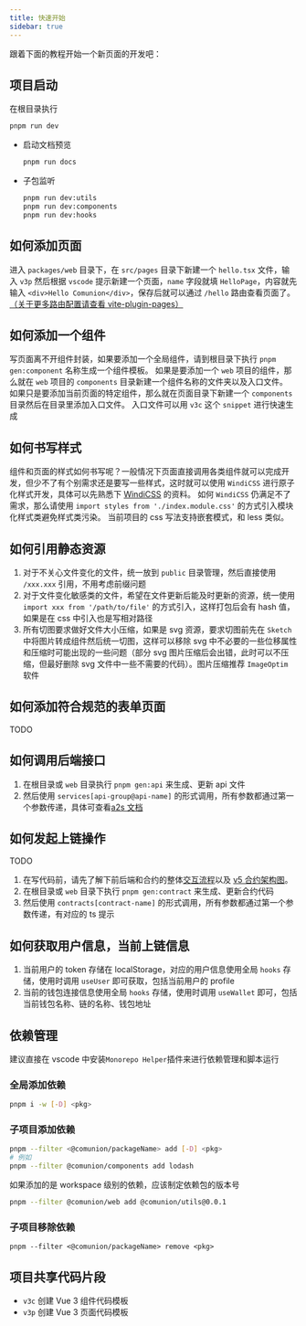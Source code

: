 ```yaml
---
title: 快速开始
sidebar: true
---
```


跟着下面的教程开始一个新页面的开发吧：

## 项目启动

在根目录执行

```bash
pnpm run dev
```

- 启动文档预览
  ```bash
  pnpm run docs
  ```
- 子包监听
  ```bash
  pnpm run dev:utils
  pnpm run dev:components
  pnpm run dev:hooks
  ```

## 如何添加页面

进入 `packages/web` 目录下，在 `src/pages` 目录下新建一个 `hello.tsx` 文件，输入 `v3p` 然后根据 `vscode` 提示新建一个页面，`name` 字段就填 `HelloPage`，内容就先输入 `<div>Hello Comunion</div>`，保存后就可以通过 `/hello` 路由查看页面了。[（关于更多路由配置请查看 vite-plugin-pages）](https://github.com/hannoeru/vite-plugin-pages)

## 如何添加一个组件

写页面离不开组件封装，如果要添加一个全局组件，请到根目录下执行 `pnpm gen:component` 名称生成一个组件模板。
如果是要添加一个 `web` 项目的组件，那么就在 `web` 项目的 `components` 目录新建一个组件名称的文件夹以及入口文件。
如果只是要添加当前页面的特定组件，那么就在页面目录下新建一个 `components` 目录然后在目录里添加入口文件。
入口文件可以用 `v3c` 这个 `snippet` 进行快速生成

## 如何书写样式

组件和页面的样式如何书写呢？一般情况下页面直接调用各类组件就可以完成开发，但少不了有个别需求还是要写一些样式，这时就可以使用 `WindiCSS` 进行原子化样式开发，具体可以先熟悉下 [WindiCSS](https://windicss.org/) 的资料。
如何 `WindiCSS` 仍满足不了需求，那么请使用 `import styles from './index.module.css'` 的方式引入模块化样式类避免样式类污染。
当前项目的 css 写法支持嵌套模式，和 less 类似。

## 如何引用静态资源

1. 对于不关心文件变化的文件，统一放到 `public` 目录管理，然后直接使用 `/xxx.xxx` 引用，不用考虑前缀问题
2. 对于文件变化敏感类的文件，希望在文件更新后能及时更新的资源，统一使用 `import xxx from '/path/to/file'` 的方式引入，这样打包后会有 hash 值，如果是在 css 中引入也是写相对路径
3. 所有切图要求做好文件大小压缩，如果是 svg 资源，要求切图前先在 `Sketch` 中将图片转成组件然后统一切图，这样可以移除 svg 中不必要的一些位移属性和压缩时可能出现的一些问题（部分 svg 图片压缩后会出错，此时可以不压缩，但最好删除 svg 文件中一些不需要的代码）。图片压缩推荐 `ImageOptim` 软件

## 如何添加符合规范的表单页面

TODO

## 如何调用后端接口

1. 在根目录或 `web` 目录执行 `pnpm gen:api` 来生成、更新 api 文件
2. 然后使用 `services[api-group@api-name]` 的形式调用，所有参数都通过第一个参数传递，具体可查看[a2s 文档](https://www.npmjs.com/package/@zidong/a2s)

## 如何发起上链操作

TODO

1. 在写代码前，请先了解下前后端和合约的整体[交互流程](https://comunion.yuque.com/niwla4/qbn2zb/orqwyo#j7Fkv)以及 [v5 合约架构图](https://comunion.yuque.com/niwla4/qbn2zb/bsqang)。
2. 在根目录或 `web` 目录下执行 `pnpm gen:contract` 来生成、更新合约代码
3. 然后使用 `contracts[contract-name]` 的形式调用，所有参数都通过第一个参数传递，有对应的 ts 提示

## 如何获取用户信息，当前上链信息

1. 当前用户的 token 存储在 localStorage，对应的用户信息使用全局 `hooks` 存储，使用时调用 `useUser` 即可获取，包括当前用户的 profile
2. 当前的钱包连接信息使用全局 `hooks` 存储，使用时调用 `useWallet` 即可，包括当前钱包名称、链的名称、钱包地址

## 依赖管理

建议直接在 vscode 中安装`Monorepo Helper`插件来进行依赖管理和脚本运行

### 全局添加依赖

```bash
pnpm i -w [-D] <pkg>
```

### 子项目添加依赖

```bash
pnpm --filter <@comunion/packageName> add [-D] <pkg>
# 例如
pnpm --filter @comunion/components add lodash
```

如果添加的是 workspace 级别的依赖，应该制定依赖包的版本号

```bash
pnpm --filter @comunion/web add @comunion/utils@0.0.1
```

### 子项目移除依赖

```
pnpm --filter <@comunion/packageName> remove <pkg>
```

## 项目共享代码片段

- `v3c` 创建 Vue 3 组件代码模板
- `v3p` 创建 Vue 3 页面代码模板
